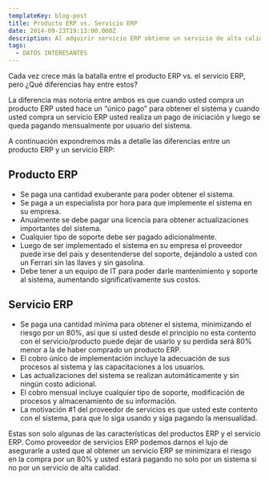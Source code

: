 ```yaml
---
templateKey: blog-post
title: Producto ERP vs. Servicio ERP
date: 2014-09-23T19:13:00.000Z
description: Al adquirir servicio ERP obtiene un servicio de alta calidad.
tags:
  - DATOS INTERESANTES
---
```

Cada vez crece más la batalla entre el producto ERP vs. el servicio ERP, pero ¿Qué diferencias hay entre estos?



La diferencia mas notoria entre ambos es que cuando usted compra un producto ERP usted hace un “único pago” para obtener el sistema y cuando usted compra un servicio ERP usted realiza un pago de iniciación y luego se queda pagando mensualmente por usuario del sistema.



A continuación expondremos más a detalle las diferencias entre un producto ERP y un servicio ERP: 



## Producto ERP



* Se paga una cantidad exuberante para poder obtener el sistema.
* Se paga a un especialista por hora para que  implemente el sistema en su empresa.
* Anualmente se debe pagar una licencia para obtener actualizaciones importantes del sistema.
* Cualquier tipo de soporte debe ser pagado adicionalmente.
* Luego de ser implementado el sistema en su empresa el proveedor puede irse del país y desentenderse del soporte, dejándolo a usted con un Ferrari sin las llaves y sin gasolina.
* Debe tener a un equipo de IT para poder darle mantenimiento y soporte al sistema, aumentando significativamente sus costos.



## Servicio ERP

* Se paga una cantidad mínima para obtener el sistema, minimizando el riesgo por un 80%, así que si usted desde el principio no esta contento con el servicio/producto puede dejar de usarlo y su perdida será 80% menor a la de haber comprado un producto ERP.
* El cobro único de implementación incluye la adecuación de sus procesos al sistema y las capacitaciones a los usuarios.
* Las actualizaciones del sistema se realizan automáticamente y sin ningún costo adicional.
* El cobro mensual incluye cualquier tipo de soporte, modificación de procesos y almacenamiento de su información.
* La motivación #1 del proveedor de servicios es que usted este contento con el sistema, para que lo siga usando y siga pagando la mensualidad.

Estas son solo algunas de las características del productos ERP y el servicio ERP. Como proveedor de servicios ERP podemos darnos el lujo de asegurarle a usted que al obtener un servicio ERP se minimizara el riesgo en la compra por un 80% y usted estará pagando no solo por un sistema si no por un servicio de alta calidad.
